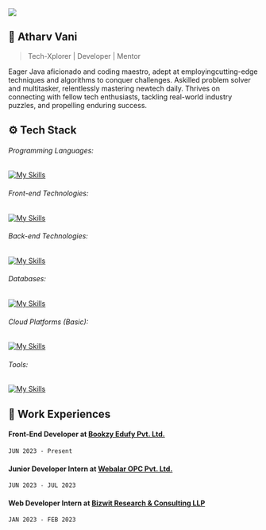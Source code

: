 <img src="https://komarev.com/ghpvc/?username=Atharv-110&label=Profile+Views&color=2f81f7&style=for-the-badge" />

## 👤 Atharv Vani
> Tech-Xplorer | Developer | Mentor

Eager Java aficionado and coding maestro, adept at employingcutting-edge techniques and algorithms to conquer challenges. Askilled problem solver and multitasker, relentlessly mastering newtech daily. Thrives on connecting with fellow tech enthusiasts, tackling real-world industry puzzles, and propelling enduring success.

## ⚙️ Tech Stack
###### Programming Languages:
[![My Skills](https://skills.thijs.gg/icons?i=java,python,cpp,c,js,ts&theme=light)](https://skills.thijs.gg)
###### Front-end Technologies:
[![My Skills](https://skills.thijs.gg/icons?i=nextjs,react,vue,html,css,tailwind,materialui,bootstrap&theme=light)](https://skills.thijs.gg)
###### Back-end Technologies:
[![My Skills](https://skills.thijs.gg/icons?i=nodejs,firebase,express&theme=light)](https://skills.thijs.gg)
###### Databases:
[![My Skills](https://skills.thijs.gg/icons?i=mysql,mongodb&theme=light)](https://skills.thijs.gg)
###### Cloud Platforms (Basic):
[![My Skills](https://skills.thijs.gg/icons?i=aws,gcp&theme=light)](https://skills.thijs.gg)
###### Tools:
[![My Skills](https://skills.thijs.gg/icons?i=powershell,vscode,idea,replit,vite,git,github,postman,netlify,vercel,figma&theme=light)](https://skills.thijs.gg)

## 🏢 Work Experiences
#### Front-End Developer at [**Bookzy Edufy Pvt. Ltd.**](https://bookzy.in/)
```JUN 2023 - Present```

#### Junior Developer Intern at [**Webalar OPC Pvt. Ltd.**](https://webalar.in/)
```JUN 2023 - JUL 2023```

#### Web Developer Intern at [**Bizwit Research & Consulting LLP**](https://www.bizwitresearch.com/)
```JAN 2023 - FEB 2023```

